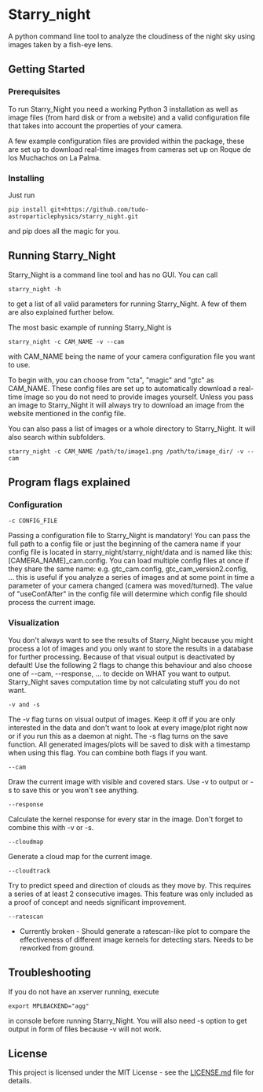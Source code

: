 
# Starry_night

A python command line tool to analyze the cloudiness of the night sky using images taken by a fish-eye lens.

## Getting Started


### Prerequisites

To run Starry_Night you need a working Python 3 installation as well as image files (from hard disk or from a website)
and a valid configuration file that takes into account the properties of your camera. 

A few example configuration files are provided within the package, these are set up to download real-time 
images from cameras set up on Roque de los Muchachos on La Palma.

### Installing

Just run
```
pip install git+https://github.com/tudo-astroparticlephysics/starry_night.git
```
and pip does all the magic for you.


## Running Starry_Night

Starry_Night is a command line tool and has no GUI. You can call
```
starry_night -h
```

to get a list of all valid parameters for running Starry_Night. A few of them are also explained further below.

The most basic example of running Starry_Night is

```
starry_night -c CAM_NAME -v --cam
```
with CAM_NAME being the name of your camera configuration file you want to use.

To begin with, you can choose from "cta", "magic" and "gtc" as CAM_NAME. These config files are set up to automatically download a real-time image so you do not need to provide images yourself.
Unless you pass an image to Starry_Night it will always try to download an image from the website mentioned in the config file.

You can also pass a list of images or a whole directory to Starry_Night. It will also search within subfolders.
```
starry_night -c CAM_NAME /path/to/image1.png /path/to/image_dir/ -v --cam
```

## Program flags explained

### Configuration
```
-c CONFIG_FILE
```
Passing a configuration file to Starry_Night is mandatory! You can pass the full path to a config file or just
the beginning of the camera name if your config file is located in starry_night/starry_night/data and is named like this: [CAMERA_NAME]_cam.config.
You can load multiple config files at once if they share the same name: e.g. gtc_cam.config, gtc_cam_version2.config, ...
this is useful if you analyze a series of images and at some point in time a parameter of your camera changed (camera was moved/turned). The value of "useConfAfter" in the config file will determine which config file should process the current image.

### Visualization

You don't always want to see the results of Starry_Night because you might process a lot of images and you only want to store the results in a database for further processing. Because of that visual output is deactivated by default!
Use the following 2 flags to change this behaviour and also choose one of --cam, --response, ... to decide on WHAT you want to output. Starry_Night saves computation time by not calculating stuff you do not want.
```
-v and -s
```
The -v flag turns on visual output of images. Keep it off if you are only interested in the data and don't want to look at every image/plot right now or if you run this as a daemon at night.
The -s flag turns on the save function. All generated images/plots will be saved to disk with a timestamp when using this flag.
You can combine both flags if you want.

```
--cam
```

Draw the current image with visible and covered stars. Use -v to output or -s to save this or you won't see anything.

```
--response
```

Calculate the kernel response for every star in the image. Don't forget to combine this with -v or -s.

```
--cloudmap
```
Generate a cloud map for the current image.

```
--cloudtrack
```
Try to predict speed and direction of clouds as they move by. This requires a series of at least 2 consecutive images.
This feature was only included as a proof of concept and needs significant improvement.

```
--ratescan
```
- Currently broken - 
Should generate a ratescan-like plot to compare the effectiveness of different image kernels for detecting stars. Needs to be reworked from ground.

## Troubleshooting

If you do not have an xserver running, execute 
```
export MPLBACKEND="agg"
```
in console before running Starry_Night. You will also need -s option to get output in form of files because -v will not work.

## License

This project is licensed under the MIT License - see the [LICENSE.md](LICENSE.md) file for details.


